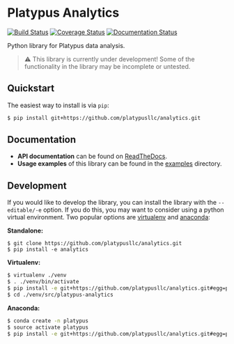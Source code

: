 # Platypus Analytics

[![Build Status](https://travis-ci.org/platypusllc/analytics.svg)](https://travis-ci.org/platypusllc/analytics)
[![Coverage Status](https://coveralls.io/repos/github/platypusllc/analytics/badge.svg?branch=master)](https://coveralls.io/github/platypusllc/analytics?branch=master)
[![Documentation Status](https://readthedocs.org/projects/platypus-analytics/badge/?version=latest)](http://platypus-analytics.readthedocs.org/en/latest/?badge=latest)

Python library for Platypus data analysis.

 >:warning: This library is currently under development!  Some of the functionality in the library may be incomplete or untested.

## Quickstart

The easiest way to install is via `pip`:
```bash
$ pip install git+https://github.com/platypusllc/analytics.git
```

## Documentation ##

* **API documentation** can be found on [ReadTheDocs](http://platypus-analytics.readthedocs.org/en/latest/).
* **Usage examples** of this library can be found in the [examples](examples) directory.

[1]: http://docs.python-guide.org/en/latest/dev/virtualenvs/
[2]: https://www.continuum.io/documentation

## Development

If you would like to develop the library, you can install the library with the `--editable/-e` option.  If you do this, you may want to consider using a python virtual environment.  Two popular options are [virtualenv][1] and [anaconda][2]:

**Standalone:**
```
$ git clone https://github.com/platypusllc/analytics.git
$ pip install -e analytics
```

**Virtualenv:**
```bash
$ virtualenv ./venv
$ . ./venv/bin/activate
$ pip install -e git+https://github.com/platypusllc/analytics.git#egg=platypus-analytics
$ cd ./venv/src/platypus-analytics
```

**Anaconda:**
```bash
$ conda create -n platypus
$ source activate platypus
$ pip install -e git+https://github.com/platypusllc/analytics.git#egg=platypus-analytics
```
